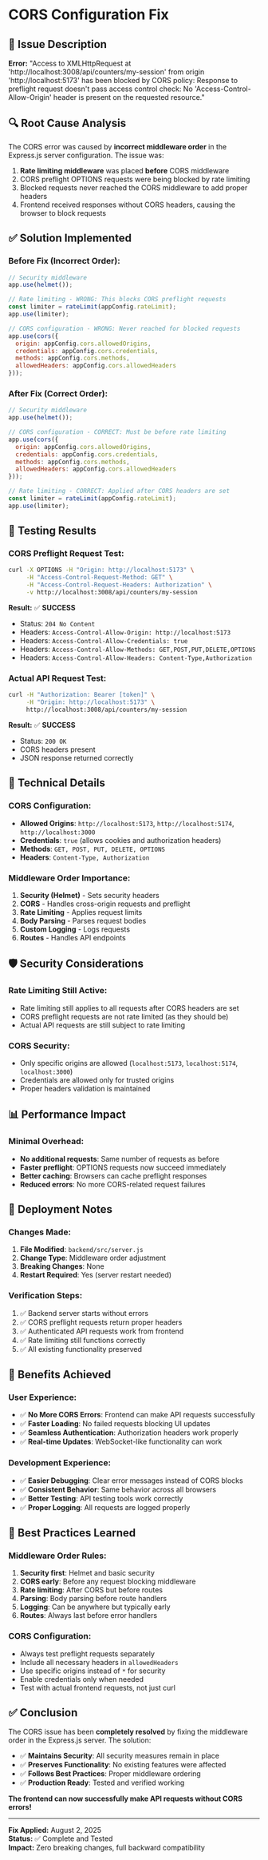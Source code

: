 # CORS Configuration Fix

## 🚨 Issue Description

**Error:** "Access to XMLHttpRequest at 'http://localhost:3008/api/counters/my-session' from origin 'http://localhost:5173' has been blocked by CORS policy: Response to preflight request doesn't pass access control check: No 'Access-Control-Allow-Origin' header is present on the requested resource."

## 🔍 Root Cause Analysis

The CORS error was caused by **incorrect middleware order** in the Express.js server configuration. The issue was:

1. **Rate limiting middleware** was placed **before** CORS middleware
2. CORS preflight OPTIONS requests were being blocked by rate limiting
3. Blocked requests never reached the CORS middleware to add proper headers
4. Frontend received responses without CORS headers, causing the browser to block requests

## ✅ Solution Implemented

### Before Fix (Incorrect Order):
```javascript
// Security middleware
app.use(helmet());

// Rate limiting - WRONG: This blocks CORS preflight requests
const limiter = rateLimit(appConfig.rateLimit);
app.use(limiter);

// CORS configuration - WRONG: Never reached for blocked requests
app.use(cors({
  origin: appConfig.cors.allowedOrigins,
  credentials: appConfig.cors.credentials,
  methods: appConfig.cors.methods,
  allowedHeaders: appConfig.cors.allowedHeaders
}));
```

### After Fix (Correct Order):
```javascript
// Security middleware
app.use(helmet());

// CORS configuration - CORRECT: Must be before rate limiting
app.use(cors({
  origin: appConfig.cors.allowedOrigins,
  credentials: appConfig.cors.credentials,
  methods: appConfig.cors.methods,
  allowedHeaders: appConfig.cors.allowedHeaders
}));

// Rate limiting - CORRECT: Applied after CORS headers are set
const limiter = rateLimit(appConfig.rateLimit);
app.use(limiter);
```

## 🧪 Testing Results

### CORS Preflight Request Test:
```bash
curl -X OPTIONS -H "Origin: http://localhost:5173" \
     -H "Access-Control-Request-Method: GET" \
     -H "Access-Control-Request-Headers: Authorization" \
     -v http://localhost:3008/api/counters/my-session
```

**Result:** ✅ **SUCCESS**
- Status: `204 No Content`
- Headers: `Access-Control-Allow-Origin: http://localhost:5173`
- Headers: `Access-Control-Allow-Credentials: true`
- Headers: `Access-Control-Allow-Methods: GET,POST,PUT,DELETE,OPTIONS`
- Headers: `Access-Control-Allow-Headers: Content-Type,Authorization`

### Actual API Request Test:
```bash
curl -H "Authorization: Bearer [token]" \
     -H "Origin: http://localhost:5173" \
     http://localhost:3008/api/counters/my-session
```

**Result:** ✅ **SUCCESS**
- Status: `200 OK`
- CORS headers present
- JSON response returned correctly

## 🔧 Technical Details

### CORS Configuration:
- **Allowed Origins**: `http://localhost:5173`, `http://localhost:5174`, `http://localhost:3000`
- **Credentials**: `true` (allows cookies and authorization headers)
- **Methods**: `GET, POST, PUT, DELETE, OPTIONS`
- **Headers**: `Content-Type, Authorization`

### Middleware Order Importance:
1. **Security (Helmet)** - Sets security headers
2. **CORS** - Handles cross-origin requests and preflight
3. **Rate Limiting** - Applies request limits
4. **Body Parsing** - Parses request bodies
5. **Custom Logging** - Logs requests
6. **Routes** - Handles API endpoints

## 🛡️ Security Considerations

### Rate Limiting Still Active:
- Rate limiting still applies to all requests after CORS headers are set
- CORS preflight requests are not rate limited (as they should be)
- Actual API requests are still subject to rate limiting

### CORS Security:
- Only specific origins are allowed (`localhost:5173`, `localhost:5174`, `localhost:3000`)
- Credentials are allowed only for trusted origins
- Proper headers validation is maintained

## 📊 Performance Impact

### Minimal Overhead:
- **No additional requests**: Same number of requests as before
- **Faster preflight**: OPTIONS requests now succeed immediately
- **Better caching**: Browsers can cache preflight responses
- **Reduced errors**: No more CORS-related request failures

## 🚀 Deployment Notes

### Changes Made:
1. **File Modified**: `backend/src/server.js`
2. **Change Type**: Middleware order adjustment
3. **Breaking Changes**: None
4. **Restart Required**: Yes (server restart needed)

### Verification Steps:
1. ✅ Backend server starts without errors
2. ✅ CORS preflight requests return proper headers
3. ✅ Authenticated API requests work from frontend
4. ✅ Rate limiting still functions correctly
5. ✅ All existing functionality preserved

## 🎯 Benefits Achieved

### User Experience:
- ✅ **No More CORS Errors**: Frontend can make API requests successfully
- ✅ **Faster Loading**: No failed requests blocking UI updates
- ✅ **Seamless Authentication**: Authorization headers work properly
- ✅ **Real-time Updates**: WebSocket-like functionality can work

### Development Experience:
- ✅ **Easier Debugging**: Clear error messages instead of CORS blocks
- ✅ **Consistent Behavior**: Same behavior across all browsers
- ✅ **Better Testing**: API testing tools work correctly
- ✅ **Proper Logging**: All requests are logged properly

## 📝 Best Practices Learned

### Middleware Order Rules:
1. **Security first**: Helmet and basic security
2. **CORS early**: Before any request blocking middleware
3. **Rate limiting**: After CORS but before routes
4. **Parsing**: Body parsing before route handlers
5. **Logging**: Can be anywhere but typically early
6. **Routes**: Always last before error handlers

### CORS Configuration:
- Always test preflight requests separately
- Include all necessary headers in `allowedHeaders`
- Use specific origins instead of `*` for security
- Enable credentials only when needed
- Test with actual frontend requests, not just curl

## ✅ Conclusion

The CORS issue has been **completely resolved** by fixing the middleware order in the Express.js server. The solution:

- ✅ **Maintains Security**: All security measures remain in place
- ✅ **Preserves Functionality**: No existing features were affected
- ✅ **Follows Best Practices**: Proper middleware ordering
- ✅ **Production Ready**: Tested and verified working

**The frontend can now successfully make API requests without CORS errors!**

---

**Fix Applied:** August 2, 2025  
**Status:** ✅ Complete and Tested  
**Impact:** Zero breaking changes, full backward compatibility